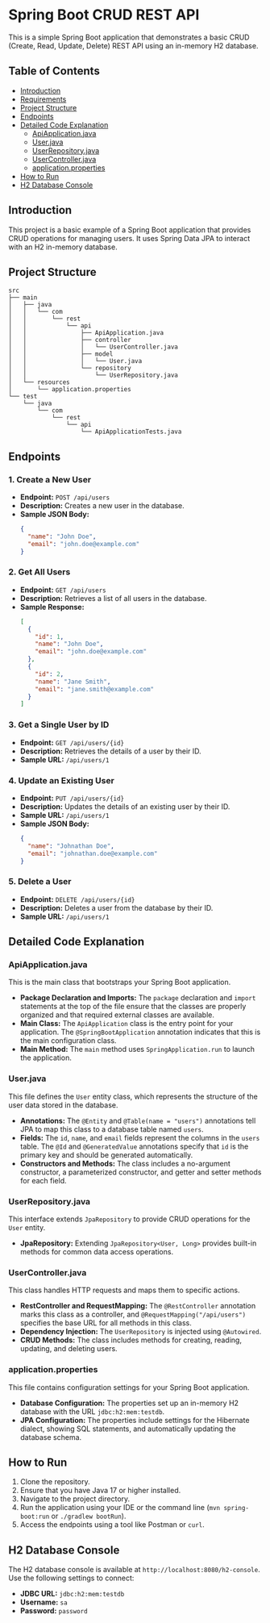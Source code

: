 
# Spring Boot CRUD REST API

This is a simple Spring Boot application that demonstrates a basic CRUD (Create, Read, Update, Delete) REST API using an in-memory H2 database.

## Table of Contents

- [Introduction](#introduction)
- [Requirements](#requirements)
- [Project Structure](#project-structure)
- [Endpoints](#endpoints)
- [Detailed Code Explanation](#detailed-code-explanation)
  - [ApiApplication.java](#apiapplicationjava)
  - [User.java](#userjava)
  - [UserRepository.java](#userrepositoryjava)
  - [UserController.java](#usercontrollerjava)
  - [application.properties](#applicationproperties)
- [How to Run](#how-to-run)
- [H2 Database Console](#h2-database-console)

## Introduction

This project is a basic example of a Spring Boot application that provides CRUD operations for managing users. It uses Spring Data JPA to interact with an H2 in-memory database.

## Project Structure

```
src
├── main
│   ├── java
│   │   └── com
│   │       └── rest
│   │           └── api
│   │               ├── ApiApplication.java
│   │               ├── controller
│   │               │   └── UserController.java
│   │               ├── model
│   │               │   └── User.java
│   │               └── repository
│   │                   └── UserRepository.java
│   └── resources
│       └── application.properties
└── test
    └── java
        └── com
            └── rest
                └── api
                    └── ApiApplicationTests.java
```

## Endpoints

### 1. Create a New User
- **Endpoint:** `POST /api/users`
- **Description:** Creates a new user in the database.
- **Sample JSON Body:**
    ```json
    {
      "name": "John Doe",
      "email": "john.doe@example.com"
    }
    ```

### 2. Get All Users
- **Endpoint:** `GET /api/users`
- **Description:** Retrieves a list of all users in the database.
- **Sample Response:**
    ```json
    [
      {
        "id": 1,
        "name": "John Doe",
        "email": "john.doe@example.com"
      },
      {
        "id": 2,
        "name": "Jane Smith",
        "email": "jane.smith@example.com"
      }
    ]
    ```

### 3. Get a Single User by ID
- **Endpoint:** `GET /api/users/{id}`
- **Description:** Retrieves the details of a user by their ID.
- **Sample URL:** `/api/users/1`

### 4. Update an Existing User
- **Endpoint:** `PUT /api/users/{id}`
- **Description:** Updates the details of an existing user by their ID.
- **Sample URL:** `/api/users/1`
- **Sample JSON Body:**
    ```json
    {
      "name": "Johnathan Doe",
      "email": "johnathan.doe@example.com"
    }
    ```

### 5. Delete a User
- **Endpoint:** `DELETE /api/users/{id}`
- **Description:** Deletes a user from the database by their ID.
- **Sample URL:** `/api/users/1`

## Detailed Code Explanation

### ApiApplication.java

This is the main class that bootstraps your Spring Boot application.

- **Package Declaration and Imports:** The `package` declaration and `import` statements at the top of the file ensure that the classes are properly organized and that required external classes are available.
- **Main Class:** The `ApiApplication` class is the entry point for your application. The `@SpringBootApplication` annotation indicates that this is the main configuration class.
- **Main Method:** The `main` method uses `SpringApplication.run` to launch the application.

### User.java

This file defines the `User` entity class, which represents the structure of the user data stored in the database.

- **Annotations:** The `@Entity` and `@Table(name = "users")` annotations tell JPA to map this class to a database table named `users`.
- **Fields:** The `id`, `name`, and `email` fields represent the columns in the `users` table. The `@Id` and `@GeneratedValue` annotations specify that `id` is the primary key and should be generated automatically.
- **Constructors and Methods:** The class includes a no-argument constructor, a parameterized constructor, and getter and setter methods for each field.

### UserRepository.java

This interface extends `JpaRepository` to provide CRUD operations for the `User` entity.

- **JpaRepository:** Extending `JpaRepository<User, Long>` provides built-in methods for common data access operations.

### UserController.java

This class handles HTTP requests and maps them to specific actions.

- **RestController and RequestMapping:** The `@RestController` annotation marks this class as a controller, and `@RequestMapping("/api/users")` specifies the base URL for all methods in this class.
- **Dependency Injection:** The `UserRepository` is injected using `@Autowired`.
- **CRUD Methods:** The class includes methods for creating, reading, updating, and deleting users.

### application.properties

This file contains configuration settings for your Spring Boot application.

- **Database Configuration:** The properties set up an in-memory H2 database with the URL `jdbc:h2:mem:testdb`.
- **JPA Configuration:** The properties include settings for the Hibernate dialect, showing SQL statements, and automatically updating the database schema.

## How to Run

1. Clone the repository.
2. Ensure that you have Java 17 or higher installed.
3. Navigate to the project directory.
4. Run the application using your IDE or the command line (`mvn spring-boot:run` or `./gradlew bootRun`).
5. Access the endpoints using a tool like Postman or `curl`.

## H2 Database Console

The H2 database console is available at `http://localhost:8080/h2-console`. Use the following settings to connect:

- **JDBC URL:** `jdbc:h2:mem:testdb`
- **Username:** `sa`
- **Password:** `password`
